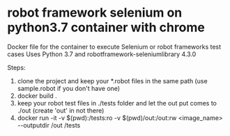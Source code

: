 # robot framework selenium on python3.7 container with chrome
Docker file for the container to execute Selenium or robot frameworks test cases
Uses Python 3.7 and robotframework-seleniumlibrary 4.3.0

Steps:
1. clone the project and keep your *.robot files in the same path (use sample.robot if you don't have one)
2. docker build .
3. keep your robot test files in ./tests folder and let the out put comes to ./out (create 'out' in not there)
4. docker run -it -v $(pwd):/tests:ro -v $(pwd)/out:/out:rw  <image_name> --outputdir /out /tests

